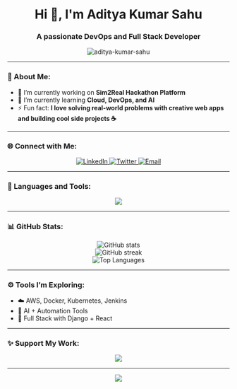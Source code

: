 <!-- PROFILE README FOR ADITYA KUMAR SAHU -->
<h1 align="center">Hi 👋, I'm Aditya Kumar Sahu</h1>
<h3 align="center">A passionate DevOps and Full Stack Developer</h3>

<p align="center">
  <img src="https://komarev.com/ghpvc/?username=10c13adityakumarsahu&label=Profile%20Views&color=0e75b6&style=flat" alt="aditya-kumar-sahu" />
</p>

---

### 💫 About Me:
- 🔭 I’m currently working on **Sim2Real Hackathon Platform**  
- 🌱 I’m currently learning **Cloud, DevOps, and AI**  
- ⚡ Fun fact: **I love solving real-world problems with creative web apps and building cool side projects ☕**

---

### 🌐 Connect with Me:
<p align="center">
  <a href="https://www.linkedin.com/in/aditya-kumar-sahu-b238a928b/" target="_blank">
    <img src="https://img.shields.io/badge/LinkedIn-blue?logo=linkedin&logoColor=white" alt="LinkedIn"/>
  </a>
  <a href="https://x.com/KumarAditya1441" target="_blank">
    <img src="https://img.shields.io/badge/Twitter-1DA1F2?logo=twitter&logoColor=white" alt="Twitter"/>
  </a>
  <a href="mailto:10c13adityakumarsahu@gmail.com" target="_blank">
    <img src="https://img.shields.io/badge/Gmail-D14836?logo=gmail&logoColor=white" alt="Email"/>
  </a>
</p>

---

### 🧰 Languages and Tools:
<p align="center">
  <img src="https://skillicons.dev/icons?i=js,html,css,python,mysql,cpp,postgres,docker,git,github,linux,django" />
</p>

---

### 📊 GitHub Stats:
<p align="center">
  <img src="https://github-readme-stats.vercel.app/api?username=10c13adityakumarsahu&show_icons=true&theme=tokyonight" alt="GitHub stats" /><br/>
  <img src="https://github-readme-streak-stats.herokuapp.com/?user=10c13adityakumarsahu&theme=tokyonight" alt="GitHub streak" /><br/>
  <img src="https://github-readme-stats.vercel.app/api/top-langs/?username=10c13adityakumarsahu&layout=compact&theme=tokyonight" alt="Top Languages" />
</p>

---

### ⚙️ Tools I’m Exploring:
- ☁️ AWS, Docker, Kubernetes, Jenkins  
- 🧠 AI + Automation Tools  
- 🧩 Full Stack with Django + React  

---

### ✨ Support My Work:
<p align="center">
  <a href="https://www.buymeacoffee.com/aditya1441" target="_blank">
    <img src="https://img.shields.io/badge/Buy%20Me%20a%20Coffee-FFDD00?logo=buy-me-a-coffee&logoColor=black" />
  </a>
</p>

---

<p align="center">
  <img src="https://capsule-render.vercel.app/api?type=waving&color=0:00c6ff,100:0072ff&height=120&section=footer"/>
</p>
